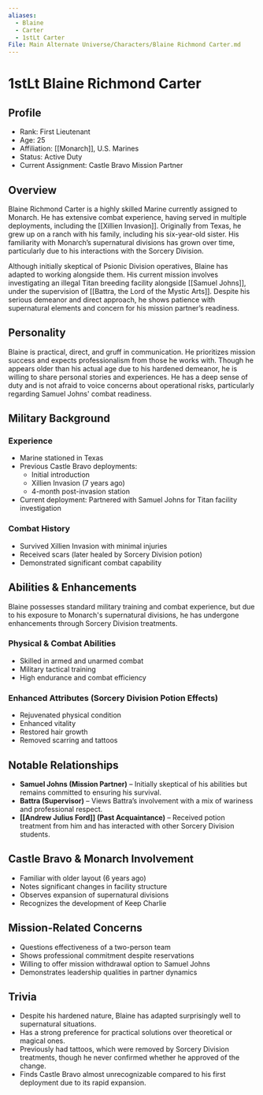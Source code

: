 ```yaml
---
aliases:
  - Blaine
  - Carter
  - 1stLt Carter
File: Main Alternate Universe/Characters/Blaine Richmond Carter.md
---
```

# **1stLt Blaine Richmond Carter**

## Profile

- Rank: First Lieutenant
- Age: 25
- Affiliation: [[Monarch]], U.S. Marines
- Status: Active Duty
- Current Assignment: Castle Bravo Mission Partner

## Overview

Blaine Richmond Carter is a highly skilled Marine currently assigned to Monarch. He has extensive combat experience, having served in multiple deployments, including the [[Xillien Invasion]]. Originally from Texas, he grew up on a ranch with his family, including his six-year-old sister. His familiarity with Monarch’s supernatural divisions has grown over time, particularly due to his interactions with the Sorcery Division.

Although initially skeptical of Psionic Division operatives, Blaine has adapted to working alongside them. His current mission involves investigating an illegal Titan breeding facility alongside [[Samuel Johns]], under the supervision of [[Battra, the Lord of the Mystic Arts]]. Despite his serious demeanor and direct approach, he shows patience with supernatural elements and concern for his mission partner’s readiness.

## Personality

Blaine is practical, direct, and gruff in communication. He prioritizes mission success and expects professionalism from those he works with. Though he appears older than his actual age due to his hardened demeanor, he is willing to share personal stories and experiences. He has a deep sense of duty and is not afraid to voice concerns about operational risks, particularly regarding Samuel Johns' combat readiness.

## Military Background

### Experience

- Marine stationed in Texas
- Previous Castle Bravo deployments:
    - Initial introduction
    - Xillien Invasion (7 years ago)
    - 4-month post-invasion station
- Current deployment: Partnered with Samuel Johns for Titan facility investigation

### Combat History

- Survived Xillien Invasion with minimal injuries
- Received scars (later healed by Sorcery Division potion)
- Demonstrated significant combat capability

## Abilities & Enhancements

Blaine possesses standard military training and combat experience, but due to his exposure to Monarch's supernatural divisions, he has undergone enhancements through Sorcery Division treatments.

### Physical & Combat Abilities

- Skilled in armed and unarmed combat
- Military tactical training
- High endurance and combat efficiency

### Enhanced Attributes (Sorcery Division Potion Effects)

- Rejuvenated physical condition
- Enhanced vitality
- Restored hair growth
- Removed scarring and tattoos

## Notable Relationships

- **Samuel Johns (Mission Partner)** – Initially skeptical of his abilities but remains committed to ensuring his survival.
- **Battra (Supervisor)** – Views Battra’s involvement with a mix of wariness and professional respect.
- **[[Andrew Julius Ford]] (Past Acquaintance)** – Received potion treatment from him and has interacted with other Sorcery Division students.

## Castle Bravo & Monarch Involvement

- Familiar with older layout (6 years ago)
- Notes significant changes in facility structure
- Observes expansion of supernatural divisions
- Recognizes the development of Keep Charlie

## Mission-Related Concerns

- Questions effectiveness of a two-person team
- Shows professional commitment despite reservations
- Willing to offer mission withdrawal option to Samuel Johns
- Demonstrates leadership qualities in partner dynamics

## Trivia

- Despite his hardened nature, Blaine has adapted surprisingly well to supernatural situations.
- Has a strong preference for practical solutions over theoretical or magical ones.
- Previously had tattoos, which were removed by Sorcery Division treatments, though he never confirmed whether he approved of the change.
- Finds Castle Bravo almost unrecognizable compared to his first deployment due to its rapid expansion.